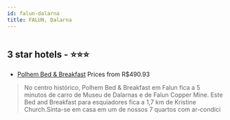 ```yaml
---
id: falun-dalarna
title: FALUN, Dalarna
---
```


<center><img src="https://i.travelapi.com/hotels/21000000/20050000/20044300/20044218/7d650179_z.jpg" alt="" /></center>


##  3 star hotels - ⭐️⭐️⭐️

-    [Polhem Bed & Breakfast](https://www.hurb.com/br/aud/https://www.hurb.com/br/hotels/falun/polhem-bed-breakfast-HT-U9SP?cmp=18055) Prices from R$490.93
   > No centro histórico, Polhem Bed & Breakfast em Falun fica a 5 minutos de carro de Museu de Dalarnas e de Falun Copper Mine.  Este Bed and Breakfast para esquiadores fica a 1,7 km de Kristine Church.Sinta-se em casa em um de nossos 7 quartos com ar-condici
